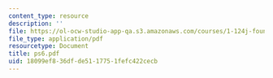 ```yaml
---
content_type: resource
description: ''
file: https://ol-ocw-studio-app-qa.s3.amazonaws.com/courses/1-124j-foundations-of-software-engineering-fall-2000/18099ef836dfde5117751fefc422cecb_ps6.pdf
file_type: application/pdf
resourcetype: Document
title: ps6.pdf
uid: 18099ef8-36df-de51-1775-1fefc422cecb
---
```

